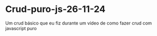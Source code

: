 # Crud-puro-js-26-11-24
Um crud básico que eu fiz durante um vídeo de como fazer crud com javascript puro

